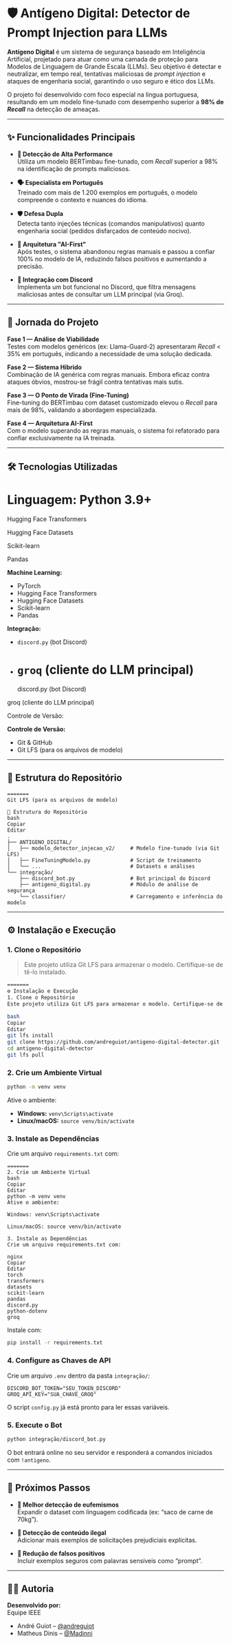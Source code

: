 # 🛡️ Antígeno Digital: Detector de Prompt Injection para LLMs

**Antígeno Digital** é um sistema de segurança baseado em Inteligência Artificial, projetado para atuar como uma camada de proteção para Modelos de Linguagem de Grande Escala (LLMs). Seu objetivo é detectar e neutralizar, em tempo real, tentativas maliciosas de _prompt injection_ e ataques de engenharia social, garantindo o uso seguro e ético dos LLMs.

O projeto foi desenvolvido com foco especial na língua portuguesa, resultando em um modelo fine-tunado com desempenho superior a **98% de _Recall_** na detecção de ameaças.

---

## ✨ Funcionalidades Principais

- **🎯 Detecção de Alta Performance**  
  Utiliza um modelo BERTimbau fine-tunado, com _Recall_ superior a 98% na identificação de prompts maliciosos.

- **🗣️ Especialista em Português**  
  Treinado com mais de 1.200 exemplos em português, o modelo compreende o contexto e nuances do idioma.

- **🛡️ Defesa Dupla**  
  Detecta tanto injeções técnicas (comandos manipulativos) quanto engenharia social (pedidos disfarçados de conteúdo nocivo).

- **🧠 Arquitetura "AI-First"**  
  Após testes, o sistema abandonou regras manuais e passou a confiar 100% no modelo de IA, reduzindo falsos positivos e aumentando a precisão.

- **🤖 Integração com Discord**  
  Implementa um bot funcional no Discord, que filtra mensagens maliciosas antes de consultar um LLM principal (via Groq).

---

## 🚀 Jornada do Projeto

**Fase 1 — Análise de Viabilidade**  
Testes com modelos genéricos (ex: Llama-Guard-2) apresentaram _Recall_ < 35% em português, indicando a necessidade de uma solução dedicada.

**Fase 2 — Sistema Híbrido**  
Combinação de IA genérica com regras manuais. Embora eficaz contra ataques óbvios, mostrou-se frágil contra tentativas mais sutis.

**Fase 3 — O Ponto de Virada (Fine-Tuning)**  
Fine-tuning do BERTimbau com dataset customizado elevou o _Recall_ para mais de 98%, validando a abordagem especializada.

**Fase 4 — Arquitetura AI-First**  
Com o modelo superando as regras manuais, o sistema foi refatorado para confiar exclusivamente na IA treinada.

---

## 🛠️ Tecnologias Utilizadas

# **Linguagem:** Python 3.9+

Hugging Face Transformers

Hugging Face Datasets

Scikit-learn

Pandas


**Machine Learning:**


- PyTorch
- Hugging Face Transformers
- Hugging Face Datasets
- Scikit-learn
- Pandas

**Integração:**

- `discord.py` (bot Discord)
- # `groq` (cliente do LLM principal)
  discord.py (bot Discord)

groq (cliente do LLM principal)

Controle de Versão:


**Controle de Versão:**


- Git & GitHub
- Git LFS (para os arquivos de modelo)

---

## 📂 Estrutura do Repositório

```
=======
Git LFS (para os arquivos de modelo)

📂 Estrutura do Repositório
bash
Copiar
Editar
.
├── ANTIGENO_DIGITAL/
│   ├── modelo_detector_injecao_v2/     # Modelo fine-tunado (via Git LFS)
│   ├── FineTuningModelo.py             # Script de treinamento
│   └── ...                             # Datasets e análises
└── integração/
    ├── discord_bot.py                  # Bot principal do Discord
    ├── antigeno_digital.py             # Módulo de análise de segurança
    └── classifier/                     # Carregamento e inferência do modelo
```

---

## ⚙️ Instalação e Execução

### 1. Clone o Repositório

> Este projeto utiliza Git LFS para armazenar o modelo. Certifique-se de tê-lo instalado.

```bash
=======
⚙️ Instalação e Execução
1. Clone o Repositório
Este projeto utiliza Git LFS para armazenar o modelo. Certifique-se de tê-lo instalado.

bash
Copiar
Editar
git lfs install
git clone https://github.com/andreguiot/antigeno-digital-detector.git
cd antigeno-digital-detector
git lfs pull
```

### 2. Crie um Ambiente Virtual

```bash
python -m venv venv
```

Ative o ambiente:

- **Windows:** `venv\Scripts\activate`
- **Linux/macOS:** `source venv/bin/activate`

### 3. Instale as Dependências

Crie um arquivo `requirements.txt` com:

```
=======
2. Crie um Ambiente Virtual
bash
Copiar
Editar
python -m venv venv
Ative o ambiente:

Windows: venv\Scripts\activate

Linux/macOS: source venv/bin/activate

3. Instale as Dependências
Crie um arquivo requirements.txt com:

nginx
Copiar
Editar
torch
transformers
datasets
scikit-learn
pandas
discord.py
python-dotenv
groq
```

Instale com:

```bash
pip install -r requirements.txt
```

### 4. Configure as Chaves de API

Crie um arquivo `.env` dentro da pasta `integração/`:

```env
DISCORD_BOT_TOKEN="SEU_TOKEN_DISCORD"
GROQ_API_KEY="SUA_CHAVE_GROQ"
```

O script `config.py` já está pronto para ler essas variáveis.

### 5. Execute o Bot

```bash
python integração/discord_bot.py
```

O bot entrará online no seu servidor e responderá a comandos iniciados com `!antigeno`.

---

## 🔮 Próximos Passos

- **🧩 Melhor detecção de eufemismos**  
  Expandir o dataset com linguagem codificada (ex: “saco de carne de 70kg”).

- **🚫 Detecção de conteúdo ilegal**  
  Adicionar mais exemplos de solicitações prejudiciais explícitas.

- **🎯 Redução de falsos positivos**  
  Incluir exemplos seguros com palavras sensíveis como “prompt”.

---

## 👨‍💻 Autoria

**Desenvolvido por:**  
Equipe IEEE

- André Guiot – [@andreguiot](https://github.com/andreguiot)
- Matheus Dinis – [@Madinni](https://github.com/Madinni)

